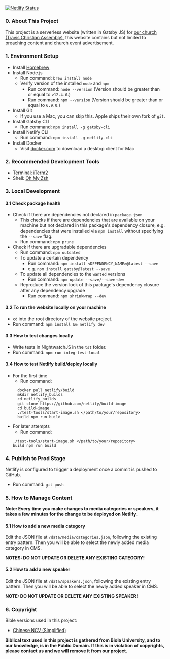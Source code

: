 [![Netlify Status](https://api.netlify.com/api/v1/badges/25b0a3a2-aba0-4b1e-b84a-3442d8370a85/deploy-status)](https://app.netlify.com/sites/tcaaustin/deploys)
### 0. About This Project
This project is a serverless website (written in Gatsby JS) for [our church (Travis Christian Assembly)](http://www.tcaweb.org/), this website contains but not limited to preaching content and church event advertisement.

### 1. Environment Setup
* Install [Homebrew](https://docs.brew.sh/Installation)
* Install Node.js
  * Run command: `brew install node`
  * Verify version of the installed `node` and `npm`
    * Run command: `node --version` (Version should be greater than or equal to `v12.4.0`.)
    * Run command: `npm --version` (Version should be greater than or equal to `6.9.0`.)
* Install Git
  * If you use a Mac, you can skip this. Apple ships their own fork of `git`.
* Install Gatsby CLI
  * Run command: `npm install -g gatsby-cli`
* Install Netlify CLI
  * Run command: `npm install -g netlify-cli`
* Install Docker
  * Visit [docker.com](https://www.docker.com/) to download a desktop client for Mac

### 2. Recommended Development Tools
* Terminal: [iTerm2](https://www.iterm2.com/)
* Shell: [Oh My Zsh](https://github.com/robbyrussell/oh-my-zsh)

### 3. Local Development
#### 3.1 Check package health
* Check if there are dependencies not declared in `package.json`
  * This checks if there are dependencies that are available on your machine but not declared in this package's dependency closure, e.g. dependencies that were installed via `npm install` without specifying the `--save` flag.
  * Run command: `npm prune`
* Check if there are upgradable dependencies
  * Run command: `npm outdated`
  * To update a certain dependency
    * Run command: `npm install <DEPENDENCY_NAME>@latest --save`
    * e.g. `npm install gatsby@latest --save`
  * To update all dependencies to the `wanted` versions
    * Run command: `npm update --save/--save-dev`
  * Reproduce the version lock of this package's dependency closure after any dependency upgrade
    * Run command: `npm shrinkwrap --dev`

#### 3.2 To run the website locally on your machine
* `cd` into the root directory of the website project.
* Run command: `npm install && netlify dev`

#### 3.3 How to test changes locally
* Write tests in NightwatchJS in the `tst` folder.
* Run command: `npm run integ-test-local`

#### 3.4 How to test Netlify build/deploy locally
* For the first time
  * Run command:
  ```
    docker pull netlify/build
    mkdir netlify_builds
    cd netlify_builds
    git clone https://github.com/netlify/build-image
    cd build-image
    ./test-tools/start-image.sh </path/to/your/repository>
    build npm run build
  ```
* For later attempts
  * Run command:
  ```
  ./test-tools/start-image.sh </path/to/your/repository>
  build npm run build
  ```

### 4. Publish to Prod Stage
Netlify is configured to trigger a deployment once a commit is pushed to GitHub.

* Run command: `git push`

### 5. How to Manage Content
**Note: Every time you make changes to media categories or speakers, it takes a few minutes for the change to be deployed on Netlify.**

#### 5.1 How to add a new media category
Edit the JSON file at `/data/media/categories.json`, following the existing entry pattern. Then you will be able to select the newly added media category in CMS.

**NOTES: DO NOT UPDATE OR DELETE ANY EXISTING CATEGORY!**

#### 5.2 How to add a new speaker
Edit the JSON file at `/data/speakers.json`, following the existing entry pattern. Then you will be able to select the newly added speaker in CMS.

**NOTE: DO NOT UPDATE OR DELETE ANY EXISTING SPEAKER!**

### 6. Copyright
Bible versions used in this project:
* [Chinese NCV (Simplified)](https://unbound.biola.edu/index.cfm?method=downloads.showDownloadMain)

**Biblical text used in this project is gathered from Biola University, and to our knowledge, is in the Public Domain. If this is in violation of copyrights, please contact us and we will remove it from our project.**
